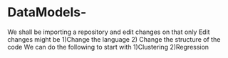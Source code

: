 # DataModels-
We shall be importing a repository and edit changes on that only
Edit changes might be 1)Change the language 2) Change the structure of the code
We can do the following to start with
1)Clustering
2)Regression

